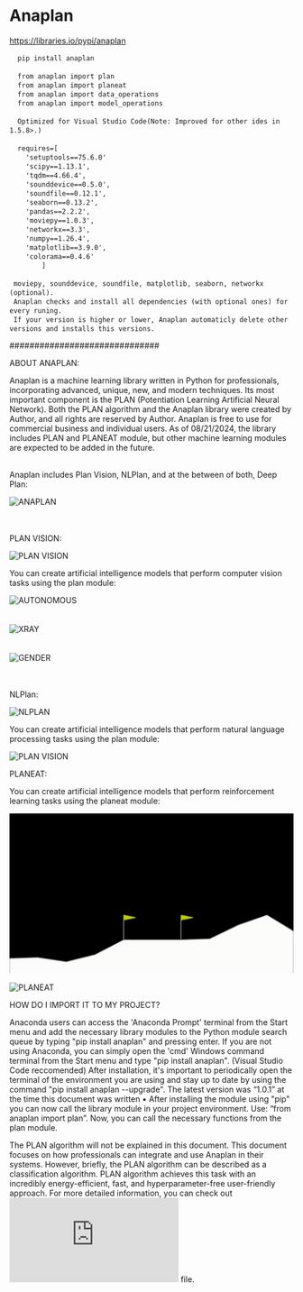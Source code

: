 # Anaplan

https://libraries.io/pypi/anaplan

      pip install anaplan
      
      from anaplan import plan
      from anaplan import planeat
      from anaplan import data_operations
      from anaplan import model_operations

      Optimized for Visual Studio Code(Note: Improved for other ides in 1.5.8>.)
      
      requires=[
        'setuptools==75.6.0'
 	    'scipy==1.13.1',
	    'tqdm==4.66.4',
	    'sounddevice==0.5.0',
	    'soundfile==0.12.1',
	    'seaborn==0.13.2',
	    'pandas==2.2.2',
	    'moviepy==1.0.3',
	    'networkx==3.3',
	    'numpy==1.26.4',
	    'matplotlib==3.9.0',
	    'colorama==0.4.6'
            ]

     moviepy, sounddevice, soundfile, matplotlib, seaborn, networkx (optional).
     Anaplan checks and install all dependencies (with optional ones) for every runing.
     If your version is higher or lower, Anaplan automaticly delete other versions and installs this versions.
          
##############################

ABOUT ANAPLAN:

Anaplan is a machine learning library written in Python for professionals, incorporating advanced, unique, new, and modern techniques. Its most important component is the PLAN (Potentiation Learning Artificial Neural Network).
Both the PLAN algorithm and the Anaplan library were created by Author, and all rights are reserved by Author.
Anaplan is free to use for commercial business and individual users.
As of 08/21/2024, the library includes PLAN and PLANEAT module, but other machine learning modules are expected to be added in the future.
<br><br>

Anaplan includes Plan Vision, NLPlan, and at the between of both, Deep Plan:<br>

![ANAPLAN](https://github.com/HCB06/PyerualJetwork/blob/main/Media/anaplan.jpg)<br><br><br>

PLAN VISION:<br>

![PLAN VISION](https://github.com/HCB06/PyerualJetwork/blob/main/Media/PlanVision.jpg)

You can create artificial intelligence models that perform computer vision tasks using the plan module:<br>

![AUTONOMOUS](https://github.com/HCB06/PyerualJetwork/blob/main/Media/autonomous.gif)<br><br><br>
![XRAY](https://github.com/HCB06/PyerualJetwork/blob/main/Media/chest_xray.png)<br><br><br>
![GENDER](https://github.com/HCB06/PyerualJetwork/blob/main/Media/gender_classification.png)<br><br><br>

NLPlan:<br>

![NLPLAN](https://github.com/HCB06/PyerualJetwork/blob/main/Media/NLPlan.jpg)<br>

You can create artificial intelligence models that perform natural language processing tasks using the plan module:

![PLAN VISION](https://github.com/HCB06/PyerualJetwork/blob/main/Media/NLP.gif)

PLANEAT:<br>

You can create artificial intelligence models that perform reinforcement learning tasks using the planeat module:

![PLANEAT](https://github.com/HCB06/Anaplan/blob/main/Media/PLANEAT_1.gif)<br>

![PLANEAT](https://github.com/HCB06/Anaplan/blob/main/Media/PLANEAT_2.gif)<br>


HOW DO I IMPORT IT TO MY PROJECT?

Anaconda users can access the 'Anaconda Prompt' terminal from the Start menu and add the necessary library modules to the Python module search queue by typing "pip install anaplan" and pressing enter. If you are not using Anaconda, you can simply open the 'cmd' Windows command terminal from the Start menu and type "pip install anaplan". (Visual Studio Code reccomended) After installation, it's important to periodically open the terminal of the environment you are using and stay up to date by using the command "pip install anaplan --upgrade". The latest version was “1.0.1” at the time this document was written
•
After installing the module using "pip" you can now call the library module in your project environment. Use: “from anaplan import plan”. Now, you can call the necessary functions from the plan module.

The PLAN algorithm will not be explained in this document. This document focuses on how professionals can integrate and use Anaplan in their systems. However, briefly, the PLAN algorithm can be described as a classification algorithm. PLAN algorithm achieves this task with an incredibly energy-efficient, fast, and hyperparameter-free user-friendly approach. For more detailed information, you can check out ![ANAPLAN USER MANUEL](https://github.com/HCB06/Anaplan/blob/main/Welcome_to_Anaplan/ANAPLAN_USER_MANUEL_AND_LEGAL_INFORMATION(EN).pdf) file.
